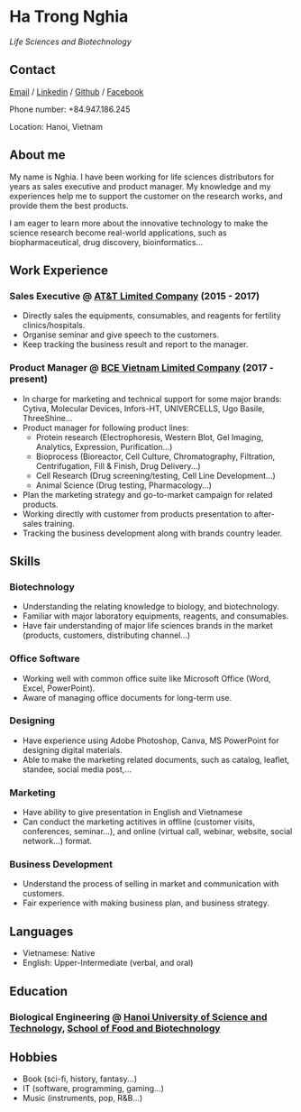 # Ha Trong Nghia
*Life Sciences and Biotechnology*

## Contact

[Email](hatrongnghia@outlook.com) / [Linkedin](https://www.linkedin.com/in/nghia-ha-trong) / [Github](https://github.com/nghiahust) / [Facebook](https://www.facebook.com/haftrongjnghiax)

Phone number: +84.947.186.245

Location: Hanoi, Vietnam

## About me

My name is Nghia. I have been working for life sciences distributors for years as sales executive and product manager. My knowledge and my experiences help me to support the customer on the research works, and provide them the best products.

I am eager to learn more about the innovative technology to make the science research become real-world applications, such as biopharmaceutical, drug discovery, bioinformatics...

## Work Experience

### Sales Executive @ [AT&T Limited Company](http://ivfvietnam.vn) (2015 - 2017)
- Directly sales the equipments, consumables, and reagents for fertility clinics/hospitals.
- Organise seminar and give speech to the customers.
- Keep tracking the business result and report to the manager. 

### Product Manager @ [BCE Vietnam Limited Company](https://bcevietnam.com.vn) (2017 - present)
- In charge for marketing and technical support for some major brands: Cytiva, Molecular Devices, Infors-HT, UNIVERCELLS, Ugo Basile, ThreeShine...
- Product manager for following product lines:
	- Protein research (Electrophoresis, Western Blot, Gel Imaging, Analytics, Expression, Purification...)
	- Bioprocess (Bioreactor, Cell Culture, Chromatography, Filtration, Centrifugation, Fill & Finish, Drug Delivery...)
	- Cell Research (Drug screening/testing, Cell Line Development...)
	- Animal Science (Drug testing, Pharmacology…)
- Plan the marketing strategy and go-to-market campaign for related products. 
- Working directly with customer from products presentation to after-sales training. 
- Tracking the business development along with brands country leader. 

## Skills

### Biotechnology

- Understanding the relating knowledge to biology, and biotechnology.
- Familiar with major laboratory equipments, reagents, and consumables.
- Have fair understanding of major life sciences brands in the market (products, customers, distributing channel...)

### Office Software

- Working well with common office suite like Microsoft Office (Word, Excel, PowerPoint).
- Aware of managing office documents for long-term use.
 
### Designing

- Have experience using Adobe Photoshop, Canva, MS PowerPoint for designing digital materials.
- Able to make the marketing related documents, such as catalog, leaflet, standee, social media post,...

### Marketing

- Have ability to give presentation in English and Vietnamese
- Can conduct the marketing actitives in offline (customer visits, conferences, seminar...), and online (virtual call, webinar, website, social network...) format.

### Business Development

- Understand the process of selling in market and communication with customers.
- Fair experience with making business plan, and business strategy.

## Languages
- Vietnamese: Native
- English: Upper-Intermediate (verbal, and oral)

## Education
### Biological Engineering @ [Hanoi University of Science and Technology](https://hust.edu.vn/), [School of Food and Biotechnology](http://sbft.hust.edu.vn/)

## Hobbies
- Book (sci-fi, history, fantasy...)
- IT (software, programming, gaming...)
- Music (instruments, pop, R&B...)
